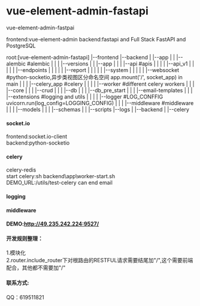 # vue-element-admin-fastapi
vue-element-admin-fastpai
  
frontend:vue-element-admin
backend:fastapi and Full Stack FastAPI and PostgreSQL


root:[vue-element-admin-fastapi]
|--frontend
|--backend
|      |--app
|      |      |--alembic							#alembic
|      |      |      |--versions
|      |      |--app
|      |      |      |--api							#apis
|      |      |      |      |--api_v1
|      |      |      |      |      |--endpoints
|      |      |      |      |      |--report
|      |      |      |      |      |--system
|      |      |      |      |      |--websocket		#python-socketio,异步类视图区分命名空间	app.mount('/', socket_app) in main
|      |      |      |--celery_app					#celery
|      |      |      |      |--worker				#different celery workers
|      |      |      |--core
|      |      |      |--crud
|      |      |      |--db
|      |      |      |--db_pre_start
|      |      |      |--email-templates
|      |      |      |--extensions					#logging and utils
|      |      |      |      |--logger				#LOG_CONFFIG	uvicorn.run(log_config=LOGGING_CONFIG)
|      |      |      |--middleware					#middleware
|      |      |      |--models
|      |      |      |--schemas
|      |      |--scripts
|--logs
|      |--backend
|      |--celery

#### socket.io
frontend:socket.io-client  
backend:python-socketio

#### celery
celery-redis  
start celery:sh backend\app\worker-start.sh   
DEMO_URL:/utils/test-celery can end email

#### logging

#### middleware


#### DEMO:http://49.235.242.224:9527/ 



#### 开发规则整理：  
1.模块化  
2.router.include_router下对根路由的RESTFUL请求需要结尾加"/",这个需要前端配合，其他都不需要加"/"

#### 联系方式:
QQ：619511821
